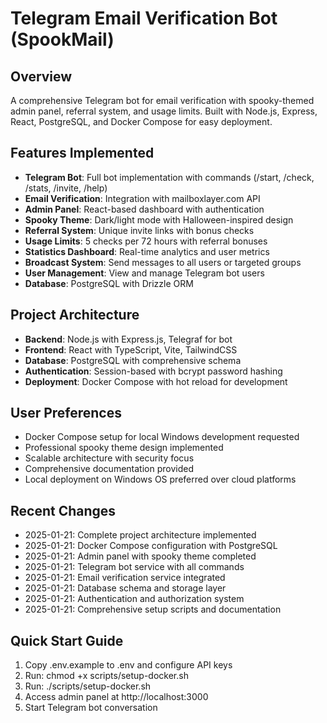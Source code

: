 # Telegram Email Verification Bot (SpookMail)

## Overview
A comprehensive Telegram bot for email verification with spooky-themed admin panel, referral system, and usage limits. Built with Node.js, Express, React, PostgreSQL, and Docker Compose for easy deployment.

## Features Implemented
- **Telegram Bot**: Full bot implementation with commands (/start, /check, /stats, /invite, /help)
- **Email Verification**: Integration with mailboxlayer.com API
- **Admin Panel**: React-based dashboard with authentication
- **Spooky Theme**: Dark/light mode with Halloween-inspired design
- **Referral System**: Unique invite links with bonus checks
- **Usage Limits**: 5 checks per 72 hours with referral bonuses
- **Statistics Dashboard**: Real-time analytics and user metrics
- **Broadcast System**: Send messages to all users or targeted groups
- **User Management**: View and manage Telegram bot users
- **Database**: PostgreSQL with Drizzle ORM

## Project Architecture
- **Backend**: Node.js with Express.js, Telegraf for bot
- **Frontend**: React with TypeScript, Vite, TailwindCSS
- **Database**: PostgreSQL with comprehensive schema
- **Authentication**: Session-based with bcrypt password hashing
- **Deployment**: Docker Compose with hot reload for development

## User Preferences
- Docker Compose setup for local Windows development requested
- Professional spooky theme design implemented
- Scalable architecture with security focus
- Comprehensive documentation provided
- Local deployment on Windows OS preferred over cloud platforms

## Recent Changes
- 2025-01-21: Complete project architecture implemented
- 2025-01-21: Docker Compose configuration with PostgreSQL
- 2025-01-21: Admin panel with spooky theme completed
- 2025-01-21: Telegram bot service with all commands
- 2025-01-21: Email verification service integrated
- 2025-01-21: Database schema and storage layer
- 2025-01-21: Authentication and authorization system
- 2025-01-21: Comprehensive setup scripts and documentation

## Quick Start Guide
1. Copy .env.example to .env and configure API keys
2. Run: chmod +x scripts/setup-docker.sh
3. Run: ./scripts/setup-docker.sh
4. Access admin panel at http://localhost:3000
5. Start Telegram bot conversation